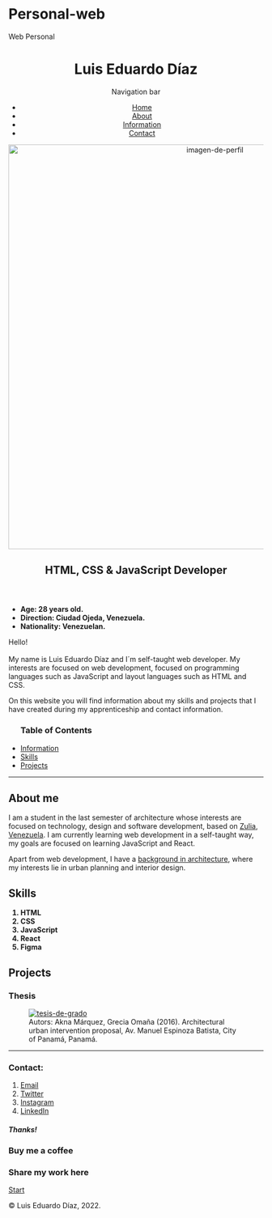 # Personal-web
Web Personal
<!DOCTYPE html>
<html lang="en-US">
  <head>
    <meta charset="UTF-8">
    <title>Luiseduardodev</title>
    <link rel="stylesheet" type="text/css" href="styles.css">
  </head>
  <body>
    <header>
      <h1 id="home"><strong>Luis Eduardo Díaz</strong></h1>
      <!-- Tengo que arreglar esta barra de navegación. Hacerla más responsiva -->
      <nav id="navbar">Navigation bar 
        <ul>
          <li><a href="#home">Home</a></li>
          <li><a href="#about-me">About</a></li>
          <li><a href="#information">Information</a></li>
          <li><a href="#contact">Contact</a></li>
        </ul>
      </nav>
      <a target="_blank" href="https://www.linkedin.com/in/luiseduardodiazv/"><img src="https://www.notion.so/image/https%3A%2F%2Fs3-us-west-2.amazonaws.com%2Fpublic.notion-static.com%2F42bdc3e0-7c8f-48b8-ba88-8497dcc0b36b%2Fphoto_2020-12-05_14-51-59.jpg?width=180&userId=2df478bb-ed80-4268-838b-761757425b08&cache=v2" width="800px" height="800px" alt="imagen-de-perfil" class="imagen-de-perfil" id="top"></a>
      <h2 class="encabezado-principal" id="about-me"><strong>HTML, CSS & JavaScript Developer</strong></h2>
      </header> 
      <aside class="un-list">
        <ul>
          <strong>
            <li>Age: 28 years old.</li>
            <li>Direction: Ciudad Ojeda, Venezuela.</li>
            <li>Nationality: Venezuelan.</li>
          </strong> 
        </ul>
      </aside>
    <main class="presentacion">
      <p>Hello!<br><br>My name is Luis Eduardo Díaz and I´m self-taught web developer. My interests are focused on web development, focused on programming languages such as JavaScript and layout languages such as HTML and CSS.</p>
      <p>On this website you will find information about my skills and projects that I have created during my apprenticeship and contact information.</p>
    </main>
    <nav class="un-list-dos" id="information">
      <ul>
        <h3 class="barra">Table of Contents</h3>
        <li><a href="#information">Information</a></li>
        <li><a href="#habilidades">Skills</a></li>
        <li><a href="#proyectos">Projects</a></li>
      </ul>
    </nav>
    <hr>
    <section id="information">
      <article>
        <h2>About me</h2>
        <p class="descripcion-uno">I am a student in the last semester of architecture whose interests are focused on technology, design and software development, based on <a target="_blank" href="https://es.wikipedia.org/wiki/Estado_Zulia">Zulia</a>, <u>Venezuela</u>.  I am currently learning web development in a self-taught way, my goals are focused on learning JavaScript and React.</p>
        <!-- mejorar redaccion de la presentacion -->
        <p class="descripcion-dos">Apart from web development, I have a <u>background in architecture</u>, where my interests lie in urban planning and interior design.</p>
      </article>
    </section>
    <section id="habilidades">
        <h2>Skills</h2>
        <ol class="list-ord-1">
          <strong>
            <li>HTML</li>
            <li>CSS</li>
            <li>JavaScript</li>
            <li>React</li>
            <li>Figma</li>
          </strong>
        </ol>
    </section>
    <section id="proyectos">
      <article>
        <h2>Projects</h2>
        <h3 class="tesis">Thesis</h3>
        <!-- Ejemplo de tesis hasta terminar la mia -->
        <!-- arreglar este "figure" y "figurecaption" hasta que funcione -->
        <figure><a target="_blank" href="http://www.aknamarquez.com/manuelespinosainterv"><img src="https://images.squarespace-cdn.com/content/v1/575c3eec746fb9ca8e92d938/1466957193221-X8OTI2C8E6AI5O7UFNDB/zBoulevard+comercial.png?format=2500w" alt="tesis-de-grado" class="img"></a>
        <figcaption class="figcap">Autors: Akna Márquez, Grecia Omaña (2016). Architectural urban intervention proposal, Av. Manuel Espinoza Batista, City of Panamá, Panamá.</figcaption>
        </figure>
      </article>
    </section>
    <section id="contact">
      <hr>
      <h3>Contact:</h3>
        <nav>
        <ol class="ult-list">
          <li><a class="sub" target="_blank" href="#">Email</a></li>
          <li><a class="sub" target="_blank" href="https://twitter.com/naval/status/1002103360646823936">Twitter</a></li>
          <li><a class="sub" target="_blank" href="https://www.instagram.com/luiseduardodvz/">Instagram</a>
          </li>
          <li><a class="sub" target="_blank" href="https://www.linkedin.com/in/luiseduardodiazv/">LinkedIn</a></li>
        </nav>
        </ol>
    </section>
    <!-- use padding and margin -->
    <h5 class="texto-incrustado">Thanks!</h5>
    <div class="box black-box">
      <h3 class="box caja-amarilla">Buy me a coffee</h3>
      <h3 class="box caja-azul">Share my work here</h3>
    </div>
    <div>
    <!-- use padding and margin -->
    <!-- arreglar este "inicio" -->
    <section class="boton-inicio">
        <a href="#top">Start</a>
    </div>
    <footer>
<!-- activar si quiero poner la animación de corazón
      <div class="back"></div>
      <div class="heart"></div> -->
      <p>&copy; Luis Eduardo Díaz, 2022.</p>
    </footer>
  </body>
</html>
